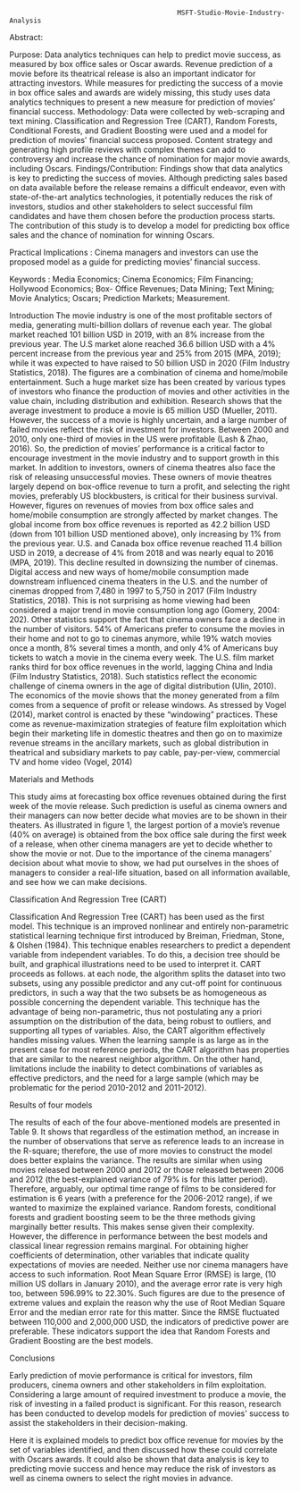                                                
                                              MSFT-Studio-Movie-Industry-Analysis
                                              
 Abstract:
 
Purpose: Data analytics techniques can help to predict movie success, as measured by box office
sales or Oscar awards. Revenue prediction of a movie before its theatrical release is also an
important indicator for attracting investors. While measures for predicting the success of a movie
in box office sales and awards are widely missing, this study uses data analytics techniques to
present a new measure for prediction of movies’ financial success.
Methodology: Data were collected by web-scraping and text mining. Classification and Regression
Tree (CART), Random Forests, Conditional Forests, and Gradient Boosting were used and a model
for prediction of movies' financial success proposed. Content strategy and generating high profile
reviews with complex themes can add to controversy and increase the chance of nomination for
major movie awards, including Oscars.
Findings/Contribution: Findings show that data analytics is key to predicting the success of movies.
Although predicting sales based on data available before the release remains a difficult endeavor,
even with state-of-the-art analytics technologies, it potentially reduces the risk of investors, studios
and other stakeholders to select successful film candidates and have them chosen before the
production process starts. The contribution of this study is to develop a model for predicting box
office sales and the chance of nomination for winning Oscars.


Practical Implications : Cinema managers and investors can use the proposed model as a guide for
predicting movies’ financial success.

Keywords : Media Economics; Cinema Economics; Film Financing; Hollywood Economics; Box-
Office Revenues; Data Mining; Text Mining; Movie Analytics; Oscars; Prediction Markets;
Measurement.

Introduction
The movie industry is one of the most profitable sectors of media, generating multi-billion
dollars of revenue each year. The global market reached 101 billion USD in 2019, with an 8% increase
from the previous year. The U.S market alone reached 36.6 billion USD with a 4% percent increase
from the previous year and 25% from 2015 (MPA, 2019); while it was expected to have raised to 50
billion USD in 2020 (Film Industry Statistics, 2018). The figures are a combination of cinema and
home/mobile entertainment. Such a huge market size has been created by various types of investors
who finance the production of movies and other activities in the value chain, including distribution
and exhibition. Research shows that the average investment to produce a movie is 65 million USD
(Mueller, 2011). However, the success of a movie is highly uncertain, and a large number of failed
movies reflect the risk of investment for investors. Between 2000 and 2010, only one-third of movies
in the US were profitable (Lash & Zhao, 2016). So, the prediction of movies’ performance is a critical
factor to encourage investment in the movie industry and to support growth in this market.
In addition to investors, owners of cinema theatres also face the risk of releasing unsuccessful
movies. These owners of movie theatres largely depend on box-office revenue to turn a profit, and
selecting the right movies, preferably US blockbusters, is critical for their business survival. However,
figures on revenues of movies from box office sales and home/mobile consumption are strongly
affected by market changes. The global income from box office revenues is reported as 42.2 billion
USD (down from 101 billion USD mentioned above), only increasing by 1% from the previous year.
U.S. and Canada box office revenue reached 11.4 billion USD in 2019, a decrease of 4% from 2018 and
was nearly equal to 2016 (MPA, 2019). This decline resulted in downsizing the number of cinemas.
Digital access and new ways of home/mobile consumption made downstream influenced cinema
theaters in the U.S. and the number of cinemas dropped from 7,480 in 1997 to 5,750 in 2017 (Film
Industry Statistics, 2018). This is not surprising as home viewing had been considered a major trend
in movie consumption long ago (Gomery, 2004: 202).
Other statistics support the fact that cinema owners face a decline in the number of visitors. 54%
of Americans prefer to consume the movies in their home and not to go to cinemas anymore, while
19% watch movies once a month, 8% several times a month, and only 4% of Americans buy tickets to
watch a movie in the cinema every week. The U.S. film market ranks third for box office revenues in
the world, lagging China and India (Film Industry Statistics, 2018). Such statistics reflect the economic
challenge of cinema owners in the age of digital distribution (Ulin, 2010).
The economics of the movie shows that the money generated from a film comes from a sequence
of profit or release windows. As stressed by Vogel (2014), market control is enacted by these
“windowing” practices. These come as revenue-maximization strategies of feature film exploitation
which begin their marketing life in domestic theatres and then go on to maximize revenue streams in
the ancillary markets, such as global distribution in theatrical and subsidiary markets to pay cable,
pay-per-view, commercial TV and home video (Vogel, 2014)



Materials and Methods


This study aims at forecasting box office revenues obtained during the first week of the movie
release. Such prediction is useful as cinema owners and their managers can now better decide what
movies are to be shown in their theaters. As illustrated in figure 1, the largest portion of a movie’s
revenue (40% on average) is obtained from the box office sale during the first week of a release, when
other cinema managers are yet to decide whether to show the movie or not.
Due to the importance of the cinema managers’ decision about what movie to show, we had put
ourselves in the shoes of managers to consider a real-life situation, based on all information available,
and see how we can make decisions.

Classification And Regression Tree (CART)
 
Classification And Regression Tree (CART) has been used as the first model. This technique is
an improved nonlinear and entirely non-parametric statistical learning technique first introduced by
Breiman, Friedman, Stone, & Olshen (1984). This technique enables researchers to predict a
dependent variable from independent variables. To do this, a decision tree should be built, and
graphical illustrations need to be used to interpret it. CART proceeds as follows. at each node, the
algorithm splits the dataset into two subsets, using any possible predictor and any cut-off point for
continuous predictors, in such a way that the two subsets be as homogeneous as possible concerning
the dependent variable. This technique has the advantage of being non-parametric, thus not
postulating any a priori assumption on the distribution of the data, being robust to outliers, and
supporting all types of variables. Also, the CART algorithm effectively handles missing values. When
the learning sample is as large as in the present case for most reference periods, the CART algorithm
has properties that are similar to the nearest neighbor algorithm. On the other hand, limitations
include the inability to detect combinations of variables as effective predictors, and the need for a
large sample (which may be problematic for the period 2010-2012 and 2011-2012).

Results of four models

The results of each of the four above-mentioned models are presented in Table 9. It shows that
regardless of the estimation method, an increase in the number of observations that serve as reference
leads to an increase in the R-square; therefore, the use of more movies to construct the model does
better explains the variance. The results are similar when using movies released between 2000 and
2012 or those released between 2006 and 2012 (the best-explained variance of 79% is for this latter
period). Therefore, arguably, our optimal time range of films to be considered for estimation is 6 years
(with a preference for the 2006-2012 range), if we wanted to maximize the explained variance.
Random forests, conditional forests and gradient boosting seem to be the three methods giving
marginally better results. This makes sense given their complexity. However, the difference in
performance between the best models and classical linear regression remains marginal.
For obtaining higher coefficients of determination, other variables that indicate quality
expectations of movies are needed. Neither use nor cinema managers have access to such
information. Root Mean Square Error (RMSE) is large, (10 million US dollars in January 2010), and
the average error rate is very high too, between 596.99% to 22.30%. Such figures are due to the
presence of extreme values and explain the reason why the use of Root Median Square Error and the
median error rate for this matter. Since the RMSE fluctuated between 110,000 and 2,000,000 USD, the
indicators of predictive power are preferable. These indicators support the idea that Random Forests
and Gradient Boosting are the best models.

Conclusions

Early prediction of movie performance is critical for investors, film producers, cinema owners
and other stakeholders in film exploitation. Considering a large amount of required investment to
produce a movie, the risk of investing in a failed product is significant. For this reason, research has
been conducted to develop models for prediction of movies' success to assist the stakeholders in their
decision-making.

Here it is explained models to predict box office revenue for movies by the set of variables
identified, and then discussed how these could correlate with Oscars awards. It could also be shown
that data analysis is key to predicting movie success and hence may reduce the risk of investors as
well as cinema owners to select the right movies in advance.
